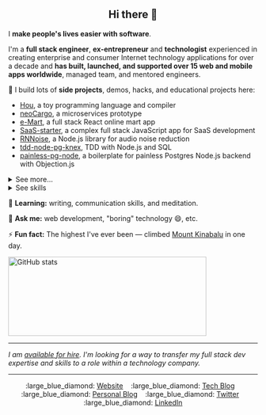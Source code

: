 <h2 align="center">Hi there 👋</h2>

I **make people's lives easier with software**.

I'm a **full stack engineer**, **ex-entrepreneur** and **technologist** experienced in creating enterprise and consumer Internet technology applications for over a decade and **has built, launched, and supported over 15 web and mobile apps worldwide**, managed team, and mentored engineers.

🔭 I build lots of **side projects**, demos, hacks, and educational projects here:
- [Hou](https://github.com/cedrickchee/hou), a toy programming language and compiler
- [neoCargo](https://github.com/cedrickchee/neoCargo), a microservices prototype
- [e-Mart](https://github.com/cedrickchee/e-mart), a full stack React online mart app
- [SaaS-starter](https://github.com/cedrickchee/saas-starter), a complex full stack JavaScript app for SaaS development
- [RNNoise](https://github.com/cedrickchee/rnnoise-nodejs), a Node.js library for audio noise reduction
- [tdd-node-pg-knex](https://github.com/cedrickchee/tdd-node-pg-knex), TDD with Node.js and SQL
- [painless-pg-node](https://github.com/cedrickchee/painless-pg-node), a boilerplate for painless Postgres Node.js backend with Objection.js

<details>

<summary>See more...</summary>

- [awesome-bert-nlp](https://github.com/cedrickchee/awesome-bert-nlp), a curated list of NLP resources
- [YDKGo](https://ydkgo.netlify.app/), a book I wrote on advanced Go programming
- [MinTorrent](https://github.com/cedrickchee/min-torrent), a minimalistic, zero dependency torrent client, written in Go
- [Knowledge](https://github.com/cedrickchee/knowledge), my second "brain", digital garden, wiki
- [experiments](https://github.com/cedrickchee/experiments), a collection of code snippets
- [data-science-notebooks](https://github.com/cedrickchee/data-science-notebooks), a Data Science Python notebooks
- [capsule-net-pytorch](https://github.com/cedrickchee/capsule-net-pytorch), a Capsule Network for PyTorch
- [pytorch-mobile-kit](https://github.com/cedrickchee/pytorch-mobile-kit), a PyTorch Mobile starter kit
</details>

<details>

<summary>See skills</summary>

- Frontend: JavaScript, ES6, TypeScript, React, Jest, Webpack
- Backend: Node.js, Go, Express, SQL, PostgreSQL, MongoDB, Redis, container, Kafka, Elasticsearch
- Cloud computing: AWS, Google Cloud
- CI/CD: CircleCI
</details>

🌱 **Learning:** writing, communication skills, and meditation.

💬 **Ask me:** web development, "boring" technology :smile:, etc.

⚡ **Fun fact:** The highest I've ever been — climbed [Mount Kinabalu](https://en.wikipedia.org/wiki/Mount_Kinabalu) in one day.

<img 
    src="https://github-readme-stats.vercel.app/api?username=cedrickchee&show_icons=true"
    alt="GitHub stats"
    width="400px"
    height="160px" />

---

_I am [available for hire](https://cedricchee.com/2020/04/21/hire-cedric-chee/). I'm looking for a way to transfer my full stack dev expertise and skills to a role within a technology company._

---

<p align="center">
  :large_blue_diamond:&nbsp;<a href="https://cedricchee.com">Website</a>&nbsp;&nbsp;&nbsp;
  :large_blue_diamond:&nbsp;<a href="https://gist.github.com/cedrickchee">Tech Blog</a>&nbsp;&nbsp;&nbsp;
  :large_blue_diamond:&nbsp;<a href="https://cedricchee.com">Personal Blog</a>&nbsp;&nbsp;&nbsp;
  :large_blue_diamond:&nbsp;<a href="https://twitter.com/cedric_chee">Twitter</a>&nbsp;&nbsp;&nbsp;
  :large_blue_diamond:&nbsp;<a href="https://www.linkedin.com/in/cedricchee/">LinkedIn</a>
</p>
